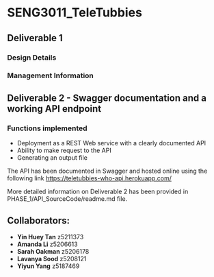 # SENG3011_TeleTubbies

## Deliverable 1

### Design Details

### Management Information

## Deliverable 2 - Swagger documentation and a working API endpoint

### Functions implemented
* Deployment as a REST Web service with a clearly documented API
* Ability to make request to the API
* Generating an output file 

The API has been documented in Swagger and hosted online using the following link https://teletubbies-who-api.herokuapp.com/

More detailed information on Deliverable 2 has been provided in PHASE_1/API_SourceCode/readme.md file.

## Collaborators:
* **Yin Huey Tan** z5211373
* **Amanda Li** z5206613
* **Sarah Oakman** z5206178
* **Lavanya Sood** z5208121
* **Yiyun Yang** z5187469
